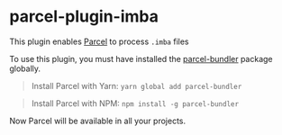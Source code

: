 # parcel-plugin-imba

This plugin enables [Parcel](https://parceljs.org/) to process `.imba` files

To use this plugin, you must have installed the [parcel-bundler](https://parceljs.org/) package globally.

> Install Parcel with Yarn: `yarn global add parcel-bundler`

> Install Parcel with NPM: `npm install -g parcel-bundler`

Now Parcel will be available in all your projects.
